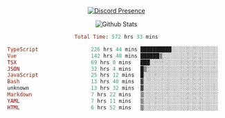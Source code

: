 <!DOCTYPE html>
<body>
<div align="center">

  [![Discord Presence](https://lanyard.cnrad.dev/api/576097150359044106)](https://discord.com/users/576097150359044106)
  
  ![Github Stats](https://github-readme-stats.vercel.app/api?username=verycrunchy&show_icons=true&theme=radical)

<!--START_SECTION:waka-->

```ruby
Total Time: 572 hrs 33 mins

TypeScript                 226 hrs 44 mins ██████████░░░░░░░░░░░░░░░   39.61 %
Vue                        142 hrs 48 mins ██████▒░░░░░░░░░░░░░░░░░░   24.95 %
TSX                        69 hrs 0 mins   ███░░░░░░░░░░░░░░░░░░░░░░   12.05 %
JSON                       32 hrs 4 mins   █▒░░░░░░░░░░░░░░░░░░░░░░░   05.60 %
JavaScript                 25 hrs 12 mins  █░░░░░░░░░░░░░░░░░░░░░░░░   04.40 %
Bash                       13 hrs 40 mins  ▓░░░░░░░░░░░░░░░░░░░░░░░░   02.39 %
unknown                    13 hrs 32 mins  ▓░░░░░░░░░░░░░░░░░░░░░░░░   02.36 %
Markdown                   7 hrs 22 mins   ▒░░░░░░░░░░░░░░░░░░░░░░░░   01.29 %
YAML                       7 hrs 11 mins   ▒░░░░░░░░░░░░░░░░░░░░░░░░   01.26 %
HTML                       6 hrs 52 mins   ▒░░░░░░░░░░░░░░░░░░░░░░░░   01.20 %
```

<!--END_SECTION:waka-->
</div>
</body>
</html>

